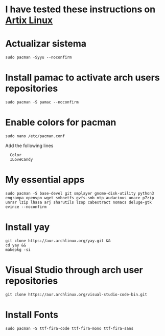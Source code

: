 # I have tested these instructions on [Artix Linux](https://artixlinux.org/)
# Actualizar sistema
```
sudo pacman -Syyu --noconfirm
```
# Install pamac to activate arch users repositories
```
sudo pacman -S pamac --noconfirm
```
# Enable colors for pacman
```
sudo nano /etc/pacman.conf
```
Add the following lines
```
  Color
  ILoveCandy
```
# My essential apps
```
sudo pacman -S base-devel git smplayer gnome-disk-utility python3 engrampa openvpn wget smbnetfs gvfs-smb ntp audacious unace p7zip unrar lzip lhasa arj sharutils lzop cabextract nomacs deluge-gtk evince --noconfirm
```
# Install yay
```
git clone https://aur.archlinux.org/yay.git &&
cd yay &&
makepkg -si
```
# Visual Studio through arch user repositories
```
git clone https://aur.archlinux.org/visual-studio-code-bin.git
```
# Install Fonts
```
sudo pacman -S ttf-fira-code ttf-fira-mono ttf-fira-sans
```
